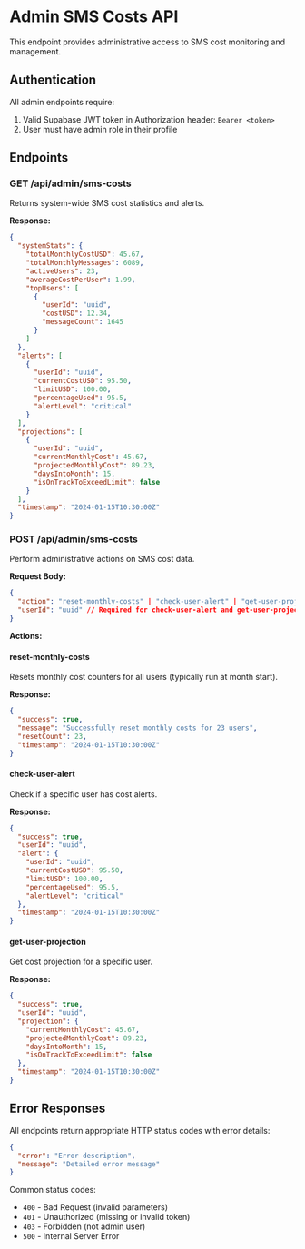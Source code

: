 # Admin SMS Costs API

This endpoint provides administrative access to SMS cost monitoring and
management.

## Authentication

All admin endpoints require:

1. Valid Supabase JWT token in Authorization header: `Bearer <token>`
2. User must have admin role in their profile

## Endpoints

### GET /api/admin/sms-costs

Returns system-wide SMS cost statistics and alerts.

**Response:**

```json
{
  "systemStats": {
    "totalMonthlyCostUSD": 45.67,
    "totalMonthlyMessages": 6089,
    "activeUsers": 23,
    "averageCostPerUser": 1.99,
    "topUsers": [
      {
        "userId": "uuid",
        "costUSD": 12.34,
        "messageCount": 1645
      }
    ]
  },
  "alerts": [
    {
      "userId": "uuid",
      "currentCostUSD": 95.50,
      "limitUSD": 100.00,
      "percentageUsed": 95.5,
      "alertLevel": "critical"
    }
  ],
  "projections": [
    {
      "userId": "uuid",
      "currentMonthlyCost": 45.67,
      "projectedMonthlyCost": 89.23,
      "daysIntoMonth": 15,
      "isOnTrackToExceedLimit": false
    }
  ],
  "timestamp": "2024-01-15T10:30:00Z"
}
```

### POST /api/admin/sms-costs

Perform administrative actions on SMS cost data.

**Request Body:**

```json
{
  "action": "reset-monthly-costs" | "check-user-alert" | "get-user-projection",
  "userId": "uuid" // Required for check-user-alert and get-user-projection
}
```

**Actions:**

#### reset-monthly-costs

Resets monthly cost counters for all users (typically run at month start).

**Response:**

```json
{
  "success": true,
  "message": "Successfully reset monthly costs for 23 users",
  "resetCount": 23,
  "timestamp": "2024-01-15T10:30:00Z"
}
```

#### check-user-alert

Check if a specific user has cost alerts.

**Response:**

```json
{
  "success": true,
  "userId": "uuid",
  "alert": {
    "userId": "uuid",
    "currentCostUSD": 95.50,
    "limitUSD": 100.00,
    "percentageUsed": 95.5,
    "alertLevel": "critical"
  },
  "timestamp": "2024-01-15T10:30:00Z"
}
```

#### get-user-projection

Get cost projection for a specific user.

**Response:**

```json
{
  "success": true,
  "userId": "uuid",
  "projection": {
    "currentMonthlyCost": 45.67,
    "projectedMonthlyCost": 89.23,
    "daysIntoMonth": 15,
    "isOnTrackToExceedLimit": false
  },
  "timestamp": "2024-01-15T10:30:00Z"
}
```

## Error Responses

All endpoints return appropriate HTTP status codes with error details:

```json
{
  "error": "Error description",
  "message": "Detailed error message"
}
```

Common status codes:

- `400` - Bad Request (invalid parameters)
- `401` - Unauthorized (missing or invalid token)
- `403` - Forbidden (not admin user)
- `500` - Internal Server Error
